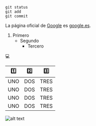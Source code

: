 ```
git status
git add
git commit
```
La página oficial de [Google](https://www.google.es/) es [google.es](https://www.google.es/).

1. Primero
    - Segundo
      - Tercero

💻

| 1️⃣ | 2️⃣ | 3️⃣ |
|------|------|------|
| UNO | DOS | TRES |
| UNO | DOS | TRES |
| UNO | DOS | TRES |
| UNO | DOS | TRES |

![alt text](https://static2.abc.es/media/tecnologia/2019/07/16/google-kWqC--620x349@abc.jpg)

